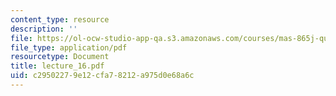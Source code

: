 ```yaml
---
content_type: resource
description: ''
file: https://ol-ocw-studio-app-qa.s3.amazonaws.com/courses/mas-865j-quantum-information-science-spring-2006/c29502279e12cfa78212a975d0e68a6c_lecture_16.pdf
file_type: application/pdf
resourcetype: Document
title: lecture_16.pdf
uid: c2950227-9e12-cfa7-8212-a975d0e68a6c
---
```

